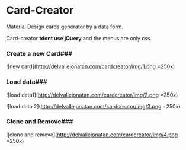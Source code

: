 # Card-Creator
Material Design cards generator by a data form.

Card-creator **tdont use jQuery** and the menus are only css.

### Create a new Card###
![new card](http://delvallejonatan.com/cardcreator/img/1.png =250x)

### Load data###
![load data1](http://delvallejonatan.com/cardcreator/img/2.png =250x)

![load data 2](http://delvallejonatan.com/cardcreator/img/3.png =250x)

### Clone and Remove###
![clone and remove](http://delvallejonatan.com/cardcreator/img/4.png =250x)

